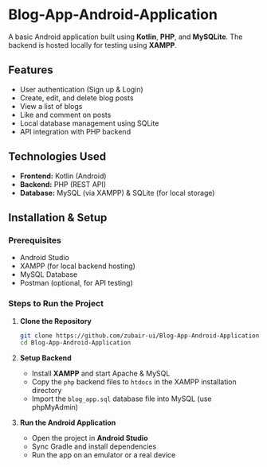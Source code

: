 # Blog-App-Android-Application

A basic Android application built using **Kotlin**, **PHP**, and **MySQLite**. The backend is hosted locally for testing using **XAMPP**.

## Features

- User authentication (Sign up & Login)
- Create, edit, and delete blog posts
- View a list of blogs
- Like and comment on posts
- Local database management using SQLite
- API integration with PHP backend

## Technologies Used

- **Frontend:** Kotlin (Android)
- **Backend:** PHP (REST API)
- **Database:** MySQL (via XAMPP) & SQLite (for local storage)

## Installation & Setup

### Prerequisites

- Android Studio
- XAMPP (for local backend hosting)
- MySQL Database
- Postman (optional, for API testing)

### Steps to Run the Project

1. **Clone the Repository**

   ```sh
   git clone https://github.com/zubair-ui/Blog-App-Android-Application.git
   cd Blog-App-Android-Application
   ```

2. **Setup Backend**

   - Install **XAMPP** and start Apache & MySQL
   - Copy the `php` backend files to `htdocs` in the XAMPP installation directory
   - Import the `blog_app.sql` database file into MySQL (use phpMyAdmin)

3. **Run the Android Application**
   - Open the project in **Android Studio**
   - Sync Gradle and install dependencies
   - Run the app on an emulator or a real device
